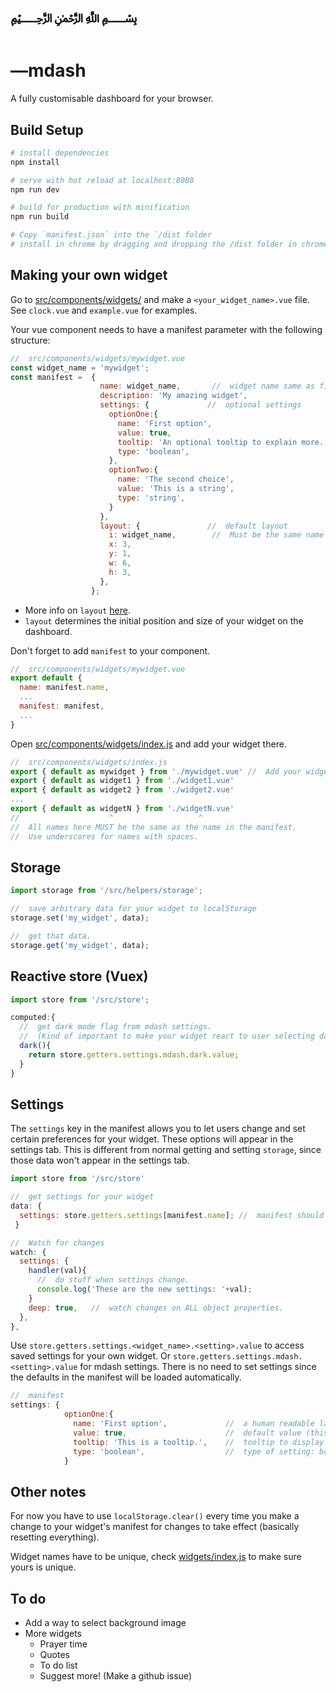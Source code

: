 # ﷽

# —mdash

A fully customisable dashboard for your browser.

## Build Setup

``` bash
# install dependencies
npm install

# serve with hot reload at localhost:8080
npm run dev

# build for production with minification
npm run build

# Copy `manifest.json` into the `/dist folder
# install in chrome by dragging and dropping the /dist folder in chrome://extensions
```
## Making your own widget
Go to [src/components/widgets/](src/components/widgets/) and make a `<your_widget_name>.vue` file. See `clock.vue` and `example.vue` for examples.

Your vue component needs to have a manifest parameter with the following structure:
```javascript
//  src/components/widgets/mywidget.vue
const widget_name = 'mywidget';
const manifest =  {
                    name: widget_name,       //  widget name same as file name
                    description: 'My amazing widget',
                    settings: {             //  optional settings
                      optionOne:{
                        name: 'First option',
                        value: true,
                        tooltip: 'An optional tooltip to explain more.',
                        type: 'boolean',
                      },
                      optionTwo:{
                        name: 'The second choice',
                        value: 'This is a string',
                        type: 'string',
                      }
                    },
                    layout: {               //  default layout
                      i: widget_name,        //  Must be the same name as above
                      x: 3,
                      y: 1,
                      w: 6,
                      h: 3,
                    },
                  };
```
+ More info on `layout` [here](https://github.com/jbaysolutions/vue-grid-layout#griditem).
+ `layout` determines the initial position and size of your widget on the dashboard.

Don't forget to add `manifest` to your component.
```javascript
//  src/components/widgets/mywidget.vue
export default {
  name: manifest.name,
  ...
  manifest: manifest,
  ...
}
```

Open [src/components/widgets/index.js](src/components/widgets/index.js) and add your widget there.
```javascript
//  src/components/widgets/index.js
export { default as mywidget } from './mywidget.vue' //  Add your widget here.
export { default as widget1 } from './widget1.vue'
export { default as widget2 } from './widget2.vue'
...
export { default as widgetN } from './widgetN.vue'
//                    ^                   ^
//  All names here MUST be the same as the name in the manifest.
//  Use underscores for names with spaces.
```

## Storage

```javascript
import storage from '/src/helpers/storage';

//  save arbitrary data for your widget to localStorage
storage.set('my_widget', data);

//  get that data.
storage.get('my_widget', data);
```
## Reactive store (Vuex)

```javascript
import store from '/src/store';

computed:{
  //  get dark mode flag from mdash settings. 
  //  (Kind of important to make your widget react to user selecting dark mode)
  dark(){
    return store.getters.settings.mdash.dark.value;
  }
}
```
## Settings
The `settings` key in the manifest allows you to let users change and set certain preferences for your widget.
These options will appear in the settings tab. This is different from normal getting and setting `storage`, since those data won't appear in the settings tab.

```javascript
import store from '/src/store'

//  get settings for your widget
data: {
  settings: store.getters.settings[manifest.name]; //  manifest should have been already defined above.
 }

//  Watch for changes
watch: {
  settings: {
    handler(val){
      //  do stuff when settings change.
      console.log('These are the new settings: '+val);
    }
    deep: true,   //  watch changes on ALL object properties.
  },
},
```

Use `store.getters.settings.<widget_name>.<setting>.value` to access saved settings for your own widget. 
Or `store.getters.settings.mdash.<setting>.value` for mdash settings. 
There is no need to set settings since the defaults in the manifest will be loaded automatically.

```javascript
//  manifest
settings: {             
            optionOne:{
              name: 'First option',             //  a human readable label for this setting    
              value: true,                      //  default value (this will be changed by the user)
              tooltip: 'This is a tooltip.',    //  tooltip to display more info about the setting
              type: 'boolean',                  //  type of setting: boolean, string, or color (for colorpicker).
            }
``` 

## Other notes
For now you have to use `localStorage.clear()` every time you make a change to your widget's manifest for changes to take effect (basically resetting everything).

Widget names have to be unique, check [widgets/index.js](src/components/widgets/index.js) to make sure yours is unique.

## To do
- Add a way to select background image
- More widgets
    - Prayer time
    - Quotes
    - To do list
    - Suggest more! (Make a github issue)
